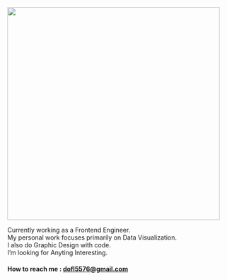 <img width="480px" style="display:inline" src="https://user-images.githubusercontent.com/29801123/87164044-35041680-c303-11ea-8a21-f17c1bea2976.gif" />

Currently working as a Frontend Engineer. <br/>
My personal work focuses primarily on Data Visualization. <br/>
I also do Graphic Design with code. <br/>
I’m looking for Anyting Interesting. <br/>

#### How to reach me : dofl5576@gmail.com


<!--
**aereeeee/aereeeee** is a ✨ _special_ ✨ repository because its `README.md` (this file) appears on your GitHub profile.

Here are some ideas to get you started:

- 🔭 I’m currently working on ...
- 🌱 I’m currently learning ...
- 👯 I’m looking to collaborate on ...
- 🤔 I’m looking for help with ...
- 💬 Ask me about ...
- 📫 How to reach me: ...
- 😄 Pronouns: ...
- ⚡ Fun fact: ...
-->
